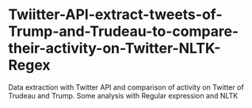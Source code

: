 # Twiitter-API-extract-tweets-of-Trump-and-Trudeau-to-compare-their-activity-on-Twitter-NLTK-Regex

Data extraction with Twitter API and comparison of activity on Twitter of Trudeau and Trump. Some analysis with Regular expression and NLTK


